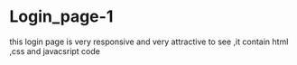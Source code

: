 # Login_page-1
this login page is very responsive and very attractive to see ,it contain html ,css and javacsript code 
